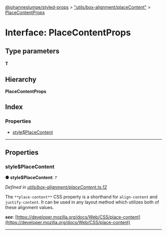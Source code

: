 [@johanneslumpe/styled-props](../README.md) > ["utils/box-alignment/placeContent"](../modules/_utils_box_alignment_placecontent_.md) > [PlaceContentProps](../interfaces/_utils_box_alignment_placecontent_.placecontentprops.md)

# Interface: PlaceContentProps

## Type parameters
#### T 
## Hierarchy

**PlaceContentProps**

## Index

### Properties

* [style$PlaceContent](_utils_box_alignment_placecontent_.placecontentprops.md#style_placecontent)

---

## Properties

<a id="style_placecontent"></a>

###  style$PlaceContent

**● style$PlaceContent**: *`T`*

*Defined in [utils/box-alignment/placeContent.ts:12](https://github.com/johanneslumpe/styled-props/blob/8e709f1/src/utils/box-alignment/placeContent.ts#L12)*

The `**place-content**` CSS property is a shorthand for `align-content` and `justify-content`. It can be used in any layout method which utilizes both of these alignment values.

*__see__*: [https://developer.mozilla.org/docs/Web/CSS/place-content](https://developer.mozilla.org/docs/Web/CSS/place-content)

___

